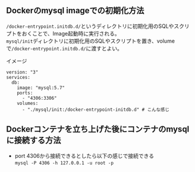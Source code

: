 ## Dockerのmysql imageでの初期化方法
`/docker-entrypoint.initdb.d/`というディレクトリに初期化用のSQLやスクリプトをおくことで、Image起動時に実行される。\
`mysql/init`ディレクトリに初期化用のSQLやスクリプトを置き、volumeで`/docker-entrypoint.initdb.d/`に渡すとよい。

イメージ
```
version: "3"
services:
  db:
    image: "mysql:5.7"
    ports:
      - "4306:3306"
    volumes:
      - "./mysql/init:/docker-entrypoint-initdb.d" # こんな感じ
```

## Dockerコンテナを立ち上げた後にコンテナのmysqlに接続する方法
- port 4306から接続できるとしたら以下の感じで接続できる\
`mysql -P 4306 -h 127.0.0.1 -u root -p`
